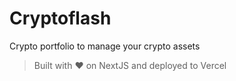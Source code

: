 # Cryptoflash 
Crypto portfolio to manage your crypto assets
> Built with ❤️ on NextJS and deployed to Vercel
